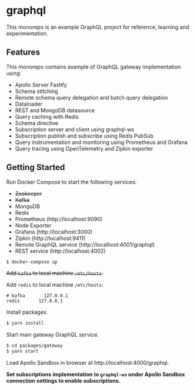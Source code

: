 # graphql

This monorepo is an example GraphQL project for reference, learning and experimentation.

## Features

This monorepo contains example of GraphQL gateway implementation using:
- Apollo Server Fastify
- Schema stitching
- Remote schema query delegation and batch query delegation
- Dataloader
- REST and MongoDB datasource
- Query caching with Redis
- Schema directive
- Subscription server and client using graphql-ws
- Subscription publish and subscribe using Redis PubSub
- Query instrumentation and monitoring using Prometheus and Grafana
- Query tracing using OpenTelemetry and Zipkin exporter

## Getting Started

Run Docker Compose to start the following services:
- ~~Zookeeper~~
- ~~Kafka~~
- MongoDB
- Redis
- Prometheus (http://localhost:9090)
- Node Exporter
- Grafana (http://localhost:3000)
- Zipkin (http://localhost:9411)
- Remote GraphQL service (http://localhost:4001/graphql)
- REST service (http://localhost:4002)

```sh
$ docker-compose up
```

~~Add `kafka` to local machine `/etc/hosts`.~~

Add `redis` to local machine `/etc/hosts`:

```
# kafka       127.0.0.1
redis       127.0.0.1
```

Install packages.

```sh
$ yarn install
```

Start main gateway GraphQL service.

```sh
$ cd packages/gateway
$ yarn start
```

Load Apollo Sandbox in browser at http://localhost:4000/graphql.

**Set subscriptions implementation to `graphql-ws` under Apollo Sandbox connection settings to enable subscriptions.**
